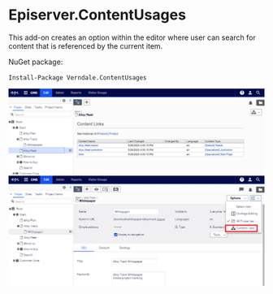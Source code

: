 # Episerver.ContentUsages
This add-on creates an option within the editor where user can search for content that is referenced by the current item.

NuGet package:
```
Install-Package Verndale.ContentUsages
```
![](Verndale.ContentUsages/Images/Screenshot1.png)
![](Verndale.ContentUsages/Images/Screenshot2.png)
